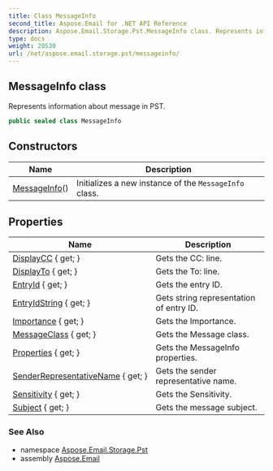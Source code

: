 ```yaml
---
title: Class MessageInfo
second_title: Aspose.Email for .NET API Reference
description: Aspose.Email.Storage.Pst.MessageInfo class. Represents information about message in PST
type: docs
weight: 20530
url: /net/aspose.email.storage.pst/messageinfo/
---
```

## MessageInfo class

Represents information about message in PST.

```csharp
public sealed class MessageInfo
```

## Constructors

| Name | Description |
| --- | --- |
| [MessageInfo](messageinfo/)() | Initializes a new instance of the `MessageInfo` class. |

## Properties

| Name | Description |
| --- | --- |
| [DisplayCC](../../aspose.email.storage.pst/messageinfo/displaycc/) { get; } | Gets the CC: line. |
| [DisplayTo](../../aspose.email.storage.pst/messageinfo/displayto/) { get; } | Gets the To: line. |
| [EntryId](../../aspose.email.storage.pst/messageinfo/entryid/) { get; } | Gets the entry ID. |
| [EntryIdString](../../aspose.email.storage.pst/messageinfo/entryidstring/) { get; } | Gets string representation of entry ID. |
| [Importance](../../aspose.email.storage.pst/messageinfo/importance/) { get; } | Gets the Importance. |
| [MessageClass](../../aspose.email.storage.pst/messageinfo/messageclass/) { get; } | Gets the Message class. |
| [Properties](../../aspose.email.storage.pst/messageinfo/properties/) { get; } | Gets the MessageInfo properties. |
| [SenderRepresentativeName](../../aspose.email.storage.pst/messageinfo/senderrepresentativename/) { get; } | Gets the sender representative name. |
| [Sensitivity](../../aspose.email.storage.pst/messageinfo/sensitivity/) { get; } | Gets the Sensitivity. |
| [Subject](../../aspose.email.storage.pst/messageinfo/subject/) { get; } | Gets the message subject. |

### See Also

* namespace [Aspose.Email.Storage.Pst](../../aspose.email.storage.pst/)
* assembly [Aspose.Email](../../)


